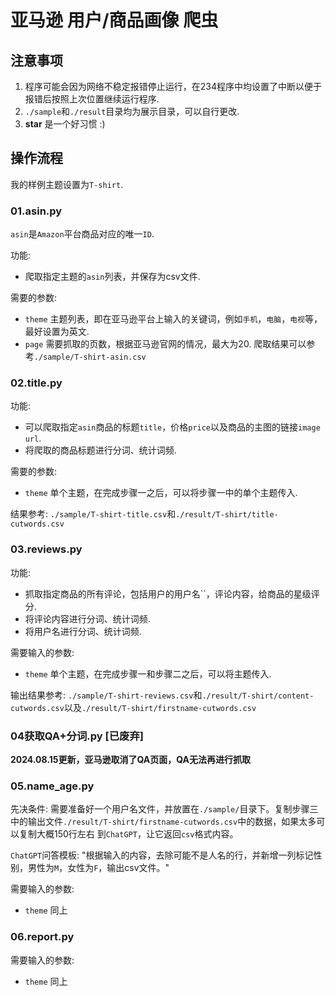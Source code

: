 # 亚马逊 用户/商品画像 爬虫

## **注意事项**

1. 程序可能会因为网络不稳定报错停止运行，在234程序中均设置了中断以便于报错后按照上次位置继续运行程序.
2. `./sample`和`./result`目录均为展示目录，可以自行更改.
3. **star** 是一个好习惯 :)

## 操作流程

我的样例主题设置为`T-shirt`.

### 01.asin.py

`asin`是`Amazon`平台商品对应的唯一`ID`.

功能:

- 爬取指定主题的`asin`列表，并保存为csv文件.

需要的参数:  

- `theme` 主题列表，即在亚马逊平台上输入的关键词，例如`手机`，`电脑`，`电视`等，最好设置为英文.
- `page`  需要抓取的页数，根据亚马逊官网的情况，最大为20.
爬取结果可以参考`./sample/T-shirt-asin.csv`

### 02.title.py

功能:

- 可以爬取指定`asin`商品的标题`title`，价格`price`以及商品的主图的链接`image url`.
- 将爬取的商品标题进行分词、统计词频.

需要的参数:

- `theme` 单个主题，在完成步骤一之后，可以将步骤一中的单个主题传入.

结果参考: `./sample/T-shirt-title.csv`和`./result/T-shirt/title-cutwords.csv`

### 03.reviews.py

功能:

- 抓取指定商品的所有评论，包括用户的用户名``，评论内容，给商品的星级评分.
- 将评论内容进行分词、统计词频.
- 将用户名进行分词、统计词频.

需要输入的参数:  

- `theme` 单个主题，在完成步骤一和步骤二之后，可以将主题传入.

输出结果参考: `./sample/T-shirt-reviews.csv`和`./result/T-shirt/content-cutwords.csv`以及`./result/T-shirt/firstname-cutwords.csv`

### 04获取QA+分词.py [已废弃]

**2024.08.15更新，亚马逊取消了QA页面，QA无法再进行抓取**

### 05.name_age.py

先决条件: 需要准备好一个用户名文件，并放置在`./sample/`目录下。复制步骤三中的输出文件`./result/T-shirt/firstname-cutwords.csv`中的数据，如果太多可以复制大概150行左右 到`ChatGPT`，让它返回`csv`格式内容。

`ChatGPT`问答模板: "根据输入的内容，去除可能不是人名的行，并新增一列标记性别，男性为`M`，女性为`F`，输出csv文件。"

需要输入的参数:  

- `theme` 同上

### 06.report.py

需要输入的参数:  

- `theme` 同上
